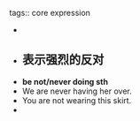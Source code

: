 tags:: core expression

-
- ## 表示强烈的反对
- **be not/never doing sth**
- We are never having her over.
- You are not wearing this skirt.
-